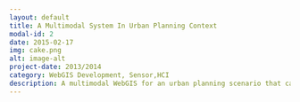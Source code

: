 ```yaml
---
layout: default
title: A Multimodal System In Urban Planning Context
modal-id: 2
date: 2015-02-17
img: cake.png
alt: image-alt
project-date: 2013/2014
category: WebGIS Development, Sensor,HCI
description: A multimodal WebGIS for an urban planning scenario that can be controlled by voice commands and predefined gestures. During the implementation different speech and gesture recognition frameworks were tested. The final version was realized with Google Speech API and Microsoft Kinect <br><a href="https://github.com/ChristopherStephan/IWGI-Speech"><i class='fa fa-github-square'></i> Project on Github </a></br>
---
```

